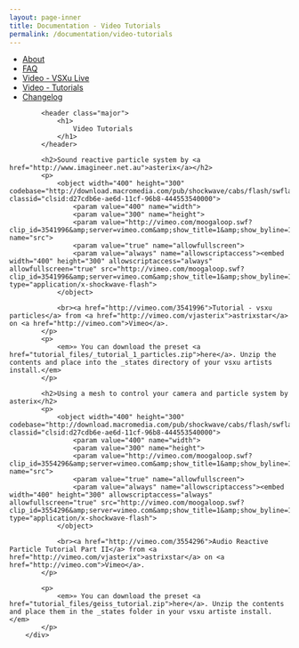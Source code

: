 ```yaml
---
layout: page-inner
title: Documentation - Video Tutorials
permalink: /documentation/video-tutorials
---
```

<div id="main" class="alt">
    <section id="one">
        <div class="inner">
            <ul class="actions horizontal">
                <li>
                    <a href="/documentation" class="button">
                        About
                    </a>
                </li>
                <li>
                    <a href="/documentation/faq" class="button">
                        FAQ
                    </a>
                </li>
                <li>
                    <a href="/documentation/vsxu-live" class="button">
                        Video - VSXu Live
                    </a>
                </li>
                <li>
                    <a href="/documentation/video-tutorials" class="button special">
                        Video - Tutorials
                    </a>
                </li>
                <li>
                    <a href="/documentation/changelog" class="button">
                        Changelog
                    </a>
                </li>
            </ul>
            
            <header class="major">
                <h1>
                    Video Tutorials
                </h1>
            </header>
              
            <h2>Sound reactive particle system by <a href="http://www.imagineer.net.au">asterix</a></h2>
            <p>
                <object width="400" height="300" codebase="http://download.macromedia.com/pub/shockwave/cabs/flash/swflash.cab#version=6,0,40,0" classid="clsid:d27cdb6e-ae6d-11cf-96b8-444553540000">
                    <param value="400" name="width">
                    <param value="300" name="height">
                    <param value="http://vimeo.com/moogaloop.swf?clip_id=3541996&amp;server=vimeo.com&amp;show_title=1&amp;show_byline=1&amp;show_portrait=0&amp;color=&amp;fullscreen=1" name="src">
                    <param value="true" name="allowfullscreen">
                    <param value="always" name="allowscriptaccess"><embed width="400" height="300" allowscriptaccess="always" allowfullscreen="true" src="http://vimeo.com/moogaloop.swf?clip_id=3541996&amp;server=vimeo.com&amp;show_title=1&amp;show_byline=1&amp;show_portrait=0&amp;color=&amp;fullscreen=1" type="application/x-shockwave-flash">
                </object>
                
                <br><a href="http://vimeo.com/3541996">Tutorial - vsxu particles</a> from <a href="http://vimeo.com/vjasterix">astrixstar</a> on <a href="http://vimeo.com">Vimeo</a>.
            </p>
            <p>
                <em>» You can download the preset <a href="tutorial_files/_tutorial_1_particles.zip">here</a>. Unzip the contents and place into the _states directory of your vsxu artists install.</em>
            </p>
    
            <h2>Using a mesh to control your camera and particle system by asterix</h2>
            <p>
                <object width="400" height="300" codebase="http://download.macromedia.com/pub/shockwave/cabs/flash/swflash.cab#version=6,0,40,0" classid="clsid:d27cdb6e-ae6d-11cf-96b8-444553540000">
                    <param value="400" name="width">
                    <param value="300" name="height">
                    <param value="http://vimeo.com/moogaloop.swf?clip_id=3554296&amp;server=vimeo.com&amp;show_title=1&amp;show_byline=1&amp;show_portrait=0&amp;color=&amp;fullscreen=1" name="src">
                    <param value="true" name="allowfullscreen">
                    <param value="always" name="allowscriptaccess"><embed width="400" height="300" allowscriptaccess="always" allowfullscreen="true" src="http://vimeo.com/moogaloop.swf?clip_id=3554296&amp;server=vimeo.com&amp;show_title=1&amp;show_byline=1&amp;show_portrait=0&amp;color=&amp;fullscreen=1" type="application/x-shockwave-flash">
                </object>
                
                <br><a href="http://vimeo.com/3554296">Audio Reactive Particle Tutorial Part II</a> from <a href="http://vimeo.com/vjasterix">astrixstar</a> on <a href="http://vimeo.com">Vimeo</a>.
            </p>
            
            <p>
                <em>» You can download the preset <a href="tutorial_files/geiss_tutorial.zip">here</a>. Unzip the contents and place them in the _states folder in your vsxu artiste install.</em>
            </p>
        </div>
  </section>
</div>
